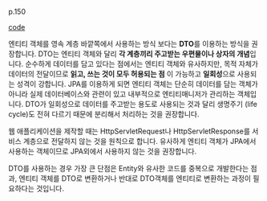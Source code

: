 p.150

[code](https://github.com/LeeJin0527/guestbook/tree/master/src/main/java/com/example/guestbook/service)

엔티티 객체를 영속 계층 바깥쪽에서 사용하는 방식 보다는 **DTO**를 이용하는 방식을 권장합니다. 
DTO는 엔티티 객체와 달리 **각 계층끼리 주고받는 우편물이나 상자의 개념**입니다. 순수하게 데이터를 담고 있다는 점에서는 엔티티 객체와 유사하지만, 목적 자체가 데이터의 전달이므로 **읽고, 쓰는 것이 모두 허용되는 점**
이 가능하고 **일회성**으로 사용되는 성격이 강합니다.
JPA를 이용하게 되면 엔티티 객체는 단순히 데이터를 담는 객체가 아니라 실제 데이터베이스와 관련이 있고 내부적으로 엔티티매니저가 관리하는 객체입니다. 
DTO가 일회성으로 데이터를 주고받는 용도로 사용되는 것과 달리 생명주기 (life cycle)도 전혀 다르기 때문에 분리해서 처리하는 것을 권장합니다. 

웹 애플리케이션을 제작할 때는 HttpServletRequest나 HttpServletResponse를 서비스 계층으로 전달하지 않는 것을 원칙으로 합니다. 유사하게 엔티티 객체가 JPA에서 사용하는 객체이므로 
JPA외에서 사용하지 않는 것을 권장합니다. 

DTO를 사용하는 경우 가장 큰 단점은 Entity와 유사한 코드를 중복으로 개발한다는 점과, 엔티티 객체를 DTO로 변환하거나 반대로 DTO객체를 엔티티로 변환하는 과정이 필요하다는 것입니다. 

